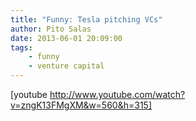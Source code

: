 ```yaml
---
title: "Funny: Tesla pitching VCs"
author: Pito Salas
date: 2013-06-01 20:09:00
tags:
    - funny
    - venture capital
---
```



[youtube http://www.youtube.com/watch?v=zngK13FMgXM&w=560&h=315]


